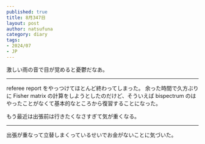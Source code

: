 ```yaml
--- 
published: true
title: 8月347日
layout: post
author: natsufuna
category: diary
tags: 
- 2024/07
- JP
---
```

激しい雨の音で目が覚めると憂鬱だなあ。

---
referee report をやっつけてほとんど終わってしまった。
余った時間で久方ぶりに Fisher matrix の計算をしようとしたのだけど、そういえば bispectrum のはやったことがなくて基本的なところから復習することになった。

もう最近は出張前は行きたくなさすぎて気が重くなる。

---
出張が重なって立替しまくっているせいでお金がないことに気づいた。